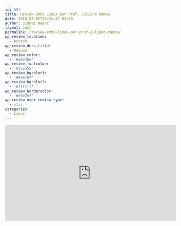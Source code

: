 ```yaml
---
id: 587
title: Review Emmi Linux por Prof. Juliano Ramos
date: 2018-07-02T19:51:27-03:00
author: Sidnei Weber
layout: post
permalink: /review-emmi-linux-por-prof-juliano-ramos/
wp_review_location:
  - bottom
wp_review_desc_title:
  - Resumo
wp_review_color:
  - '#1e73be'
wp_review_fontcolor:
  - '#555555'
wp_review_bgcolor1:
  - '#e7e7e7'
wp_review_bgcolor2:
  - '#ffffff'
wp_review_bordercolor:
  - '#e7e7e7'
wp_review_user_review_type:
  - star
categories:
  - Linux
---
```

<center>
<iframe width="560" height="315" src="https://www.youtube.com/embed/rUNrFIn9gT8" frameborder="0" allow="accelerometer; autoplay; encrypted-media; gyroscope; picture-in-picture" allowfullscreen></iframe>
</center>